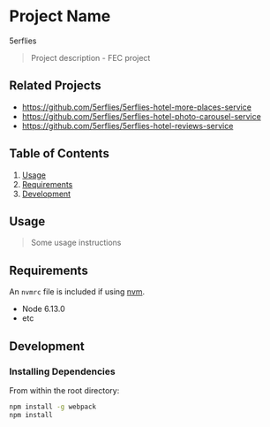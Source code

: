 # Project Name
5erflies
> Project description - FEC project

## Related Projects

  - https://github.com/5erflies/5erflies-hotel-more-places-service
  - https://github.com/5erflies/5erflies-hotel-photo-carousel-service
  - https://github.com/5erflies/5erflies-hotel-reviews-service

## Table of Contents

1. [Usage](#Usage)
1. [Requirements](#requirements)
1. [Development](#development)

## Usage

> Some usage instructions

## Requirements

An `nvmrc` file is included if using [nvm](https://github.com/creationix/nvm).

- Node 6.13.0
- etc

## Development

### Installing Dependencies

From within the root directory:

```sh
npm install -g webpack
npm install
```

